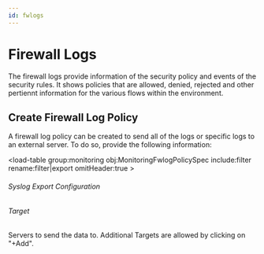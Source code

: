 ```yaml
---
id: fwlogs
---
```


# Firewall Logs

The firewall logs provide information of the security policy and events of the security rules.  It shows policies that are allowed, denied, rejected and other pertiennt information for the various flows within the environment.	 

## Create Firewall Log Policy
A firewall log policy can be created to send all of the logs or specific logs to an external server. To do so, provide the following information:

<load-table group:monitoring obj:ApiObjectMeta
            include:name >
<load-table group:monitoring obj:MonitoringFwlogPolicySpec
            include:filter rename:filter|export omitHeader:true >

###### Syslog Export Configuration

<load-table group:monitoring obj:MonitoringSyslogExport
            include:format>
<load-table group:monitoring obj:MonitoringSyslogExportConfig omitHeader:true
            >

###### Target
Servers to send the data to. Additional Targets are allowed by clicking on "+Add". 

<load-table group:monitoring obj:MonitoringExportConfig 
            omit:credentials>

